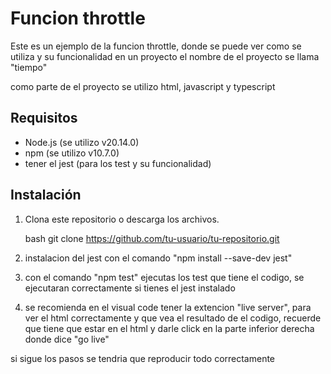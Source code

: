 # Funcion throttle

Este es un ejemplo de la funcion throttle, donde se puede ver como se utiliza y su funcionalidad en un proyecto
el nombre de el proyecto se llama "tiempo"

como parte de el proyecto se utilizo html, javascript y typescript 

## Requisitos

- Node.js (se utilizo v20.14.0)
- npm (se utilizo v10.7.0)
- tener el jest (para los test y su funcionalidad)

## Instalación

1. Clona este repositorio o descarga los archivos.

   bash
   git clone https://github.com/tu-usuario/tu-repositorio.git

2. instalacion del jest con el comando "npm install --save-dev jest"

3. con el comando "npm test" ejecutas los test que tiene el codigo,
   se ejecutaran correctamente si tienes el jest instalado

   
5. se recomienda en el visual code tener la extencion "live server", para ver el html correctamente
   y que vea el resultado de el codigo, recuerde que tiene que estar en el html y darle click
   en la parte inferior derecha donde dice "go live"

si sigue los pasos se tendria que reproducir todo correctamente
